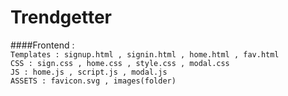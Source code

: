 # Trendgetter

####Frontend :<br>
``Templates : signup.html , signin.html , home.html , fav.html ``<br/>
``CSS : sign.css , home.css , style.css , modal.css``<br/>
``JS : home.js , script.js , modal.js``<br/>
``ASSETS : favicon.svg , images(folder)``<br><br>
